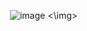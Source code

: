  <img> ![image](https://github.com/user-attachments/assets/fbf34fc5-c0c6-4296-b406-5a1388626f0e) <\img>
